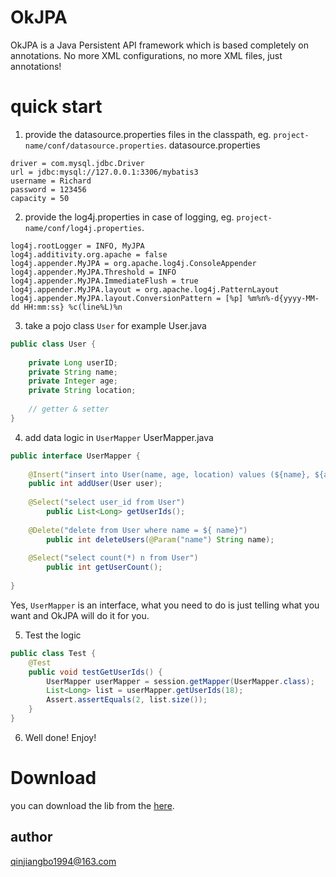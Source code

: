 # OkJPA
OkJPA is a Java Persistent API framework which is based completely on annotations. No more
XML configurations, no more XML files, just annotations!

# quick start
1. provide the datasource.properties files in the classpath, eg. `project-name/conf/datasource.properties`.
datasource.properties

``` properties
driver = com.mysql.jdbc.Driver
url = jdbc:mysql://127.0.0.1:3306/mybatis3
username = Richard
password = 123456
capacity = 50
```
2. provide the log4j.properties in case of logging, eg. `project-name/conf/log4j.properties`.

```properties
log4j.rootLogger = INFO, MyJPA
log4j.additivity.org.apache = false
log4j.appender.MyJPA = org.apache.log4j.ConsoleAppender
log4j.appender.MyJPA.Threshold = INFO
log4j.appender.MyJPA.ImmediateFlush = true
log4j.appender.MyJPA.layout = org.apache.log4j.PatternLayout
log4j.appender.MyJPA.layout.ConversionPattern = [%p] %m%n%-d{yyyy-MM-dd HH:mm:ss} %c(line%L)%n
```
3. take a pojo class `User` for example
User.java
```java
public class User {
	
	private Long userID;
	private String name;
	private Integer age;
	private String location;
	
	// getter & setter
}
```
4. add data logic in `UserMapper`
UserMapper.java
```java
public interface UserMapper {
	
	@Insert("insert into User(name, age, location) values (${name}, ${age}, ${location})")
	public int addUser(User user);
	
	@Select("select user_id from User")
        public List<Long> getUserIds();
	
	@Delete("delete from User where name = ${ name}")
        public int deleteUsers(@Param("name") String name);
	
	@Select("select count(*) n from User")
        public int getUserCount();
    
}
```
Yes, `UserMapper` is an interface, what you need to do is just telling what you want and
OkJPA will do it for you.

5. Test the logic
```java
public class Test {
    @Test
    public void testGetUserIds() {
        UserMapper userMapper = session.getMapper(UserMapper.class);
        List<Long> list = userMapper.getUserIds(18);
        Assert.assertEquals(2, list.size());
    }
}
```

6. Well done! Enjoy!

# Download
you can download the lib from the [here](https://of7vtvi79.qnssl.com/OkJPA-1.0-SNAPSHOT.jar). 

## author
qinjiangbo1994@163.com
